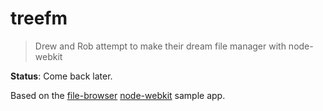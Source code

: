 # treefm

> Drew and Rob attempt to make their dream file manager with node-webkit

**Status**: Come back later.

Based on the [file-browser](https://github.com/zcbenz/nw-sample-apps/tree/master/file-explorer) [node-webkit](https://github.com/rogerwang/node-webkit) sample app.


